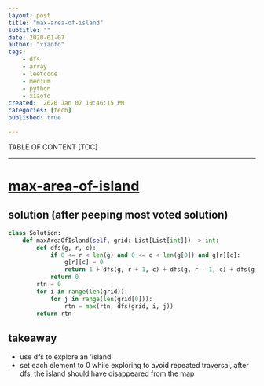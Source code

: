 ```yaml
---
layout: post
title: "max-area-of-island"
subtitle: ""
date: 2020-01-07
author: "xiaofo"
tags: 
    - dfs
    - array
    - leetcode
    - medium
    - python
    - xiaofo
created:  2020 Jan 07 10:46:15 PM
categories: [tech]
published: true

---
```


TABLE OF CONTENT
[TOC]

- - -

# [max-area-of-island](https://leetcode.com/problems/max-area-of-island/)

## solution (after peeping most voted solution) 

```python
class Solution:
    def maxAreaOfIsland(self, grid: List[List[int]]) -> int:
        def dfs(g, r, c):
            if 0 <= r < len(g) and 0 <= c < len(g[0]) and g[r][c]:
                g[r][c] = 0
                return 1 + dfs(g, r + 1, c) + dfs(g, r - 1, c) + dfs(g, r, c + 1) + dfs(g, r, c - 1)
            return 0 
        rtn = 0
        for i in range(len(grid)):
            for j in range(len(grid[0])):
                rtn = max(rtn, dfs(grid, i, j))
        return rtn
```
## takeaway 

- use dfs to explore an 'island'
- set each element to 0 while exploring to avoid repeated traversal, after dfs, the island should have disappeared from the map
